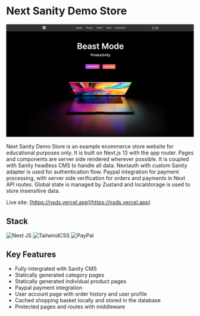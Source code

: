 # Next Sanity Demo Store

![Next Sanity Demo Store](public/images/nsds.jpg)

Next Sanity Demo Store is an example ecommerce store website for educational purposes only. It is built on Next.js 13 with the app router. Pages and components are server side rendered wherever possible. It is coupled with Sanity headless CMS to handle all data. Nextauth with custom Sanity adapter is used for authentication flow. Paypal integration for payment processing, with server side verification for orders and payments in Next API routes. Global state is managed by Zustand and localstorage is used to store insensitive data.

Live site: [https://nsds.vercel.app](https://nsds.vercel.app)

## Stack

![Next JS](https://img.shields.io/badge/Next-black?style=for-the-badge&logo=next.js&logoColor=white)
![TailwindCSS](https://img.shields.io/badge/tailwindcss-%2338B2AC.svg?style=for-the-badge&logo=tailwind-css&logoColor=white)
![PayPal](https://img.shields.io/badge/PayPal-00457C?style=for-the-badge&logo=paypal&logoColor=white)

## Key Features

- Fully intergrated with Sanity CMS
- Statically generated category pages
- Statically generated individual product pages
- Paypal payment integration
- User account page with order history and user profile
- Cached shopping basket locally and stored in the database
- Protected pages and routes with middleware
